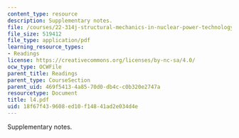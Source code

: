 ```yaml
---
content_type: resource
description: Supplementary notes.
file: /courses/22-314j-structural-mechanics-in-nuclear-power-technology-fall-2006/18f67f439608ed10f14841ad2e034d4e_l4.pdf
file_size: 519412
file_type: application/pdf
learning_resource_types:
- Readings
license: https://creativecommons.org/licenses/by-nc-sa/4.0/
ocw_type: OCWFile
parent_title: Readings
parent_type: CourseSection
parent_uid: 469f5413-4a85-70d0-db4c-c0b320e2747a
resourcetype: Document
title: l4.pdf
uid: 18f67f43-9608-ed10-f148-41ad2e034d4e
---
```

Supplementary notes.